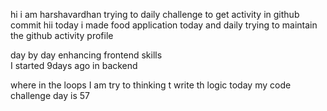   hi i am harshavardhan  trying to daily challenge to get activity in github commit
 hii today i made food application 
today and daily trying to maintain the github activity profile     
          
   day by day enhancing frontend skills     
    I started 9days ago in backend 
      
   where in the loops 
   I am try to thinking t write th logic 
    today my code challenge day is 57  
      
   
 
